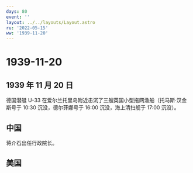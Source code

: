 ```yaml
---
days: 80
event: ''
layout: ../../layouts/Layout.astro
ru: '2022-05-15'
ww: '1939-11-20'
---
```


# 1939-11-20

## 1939 年 11 月 20 日

德国潜艇 U-33
在爱尔兰托里岛附近击沉了三艘英国小型拖网渔船（托马斯·汉金斯号于 10:30
沉没，德尔菲娜号于 16:00 沉没，海上清扫舰于 17:00 沉没）。

## 中国

蒋介石出任行政院长。

## 美国